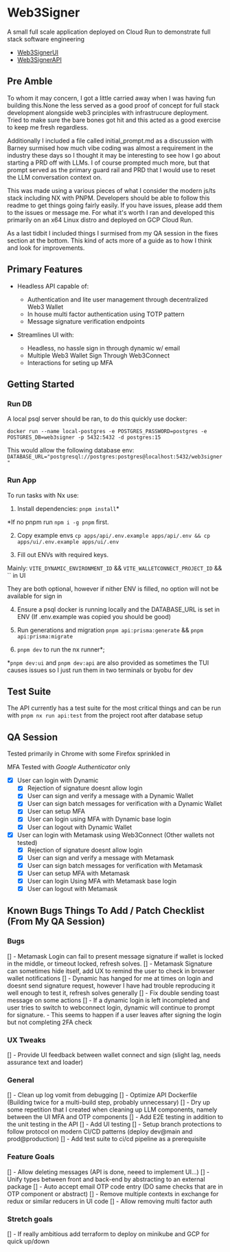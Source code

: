 # Web3Signer

A small full scale application deployed on Cloud Run to demonstrate full stack software engineering

- [Web3SignerUI](https://web3-signer-ui-dev-200826395872.us-central1.run.app/)
- [Web3SignerAPI](https://web3-signer-api-dev-200826395872.us-central1.run.app)

## Pre Amble

To whom it may concern, I got a little carried away when I was having fun building this.None the less served as a good proof of concept for full stack development alongside web3 principles with infrastrucure deployment. Tried to make sure the bare bones got hit and this acted as a good exercise to keep me fresh regardless.

Additionally I included a file called initial_prompt.md as a discussion with Barney surmised how much vibe coding was almost a requirement in the industry these days so I thought it may be interesting to see how I go about starting a PRD off with LLMs. I of course prompted much more, but that prompt served as the primary guard rail and PRD that I would use to reset the LLM conversation context on.

This was made using a various pieces of what I consider the modern js/ts stack including NX with PNPM. Developers should be able to follow this readme to get things going fairly easily. If you have issues, please add them to the issues or message me. For what it's worth I ran and developed this primarily on an x64 Linux distro and deployed on GCP Cloud Run.

As a last tidbit I included things I surmised from my QA session in the fixes section at the bottom. This kind of acts more of a guide as to how I think and look for improvements.

## Primary Features

- Headless API capable of: 
    - Authentication and lite user management through decentralized Web3 Wallet
    - In house multi factor authentication using TOTP pattern
    - Message signature verification endpoints
    
- Streamlines UI with:
    - Headless, no hassle sign in through dynamic w/ email
    - Multiple Web3 Wallet Sign Through Web3Connect
    - Interactions for seting up MFA

## Getting Started

### Run DB

A local psql server should be ran, to do this quickly use docker:

`docker run --name local-postgres -e POSTGRES_PASSWORD=postgres -e POSTGRES_DB=web3signer -p 5432:5432 -d postgres:15`

This would allow the following database env: `DATABASE_URL="postgresql://postgres:postgres@localhost:5432/web3signer"`

### Run App

To run tasks with Nx use:

1. Install dependencies: `pnpm install`*

*If no pnpm run `npm i -g pnpm` first.

2. Copy example envs `cp apps/api/.env.example apps/api/.env && cp apps/ui/.env.example apps/ui/.env` 

3. Fill out ENVs with required keys. 

Mainly: `VITE_DYNAMIC_ENVIRONMENT_ID` && `VITE_WALLETCONNECT_PROJECT_ID` && `` in UI

They are both optional, however if nither ENV is filled, no option will not be available for sign in

4. Ensure a psql docker is running locally and the DATABASE_URL is set in ENV (If .env.example was copied you should be good)

3. Run generations and migration `pnpm api:prisma:generate` && `pnpm api:prisma:migrate`

4. `pnpm dev` to run the nx runner*; 

*`pnpm dev:ui` and `pnpm dev:api` are also provided as sometimes the TUI causes issues so I just run them in two terminals or byobu for dev

## Test Suite

The API currently has a test suite for the most critical things and can be run with `pnpm nx run api:test` from the project root after database setup

## QA Session 

Tested primarily in Chrome with some Firefox sprinkled in

MFA Tested with *Google Authenticator* only

- [x] User can login with Dynamic 
    - [x] Rejection of signature doesnt allow login
    - [x] User can sign and verify a message with a Dynamic Wallet
    - [x] User can sign batch messages for verification with a Dynamic Wallet
    - [x] User can setup MFA
    - [x] User can login using MFA with Dynamic base login
    - [x] User can logout with Dynamic Wallet
- [x] User can login with Metamask using Web3Connect (Other wallets not tested)
    - [x] Rejection of signature doesnt allow login
    - [x] User can sign and verify a message with Metamask
    - [x] User can sign batch messages for verification with Metamask
    - [x] User can setup MFA with Metamask
    - [x] User can login Using MFA with Metamask base login
    - [x] User can logout with Metamask

## Known Bugs Things To Add / Patch Checklist (From My QA Session)

### Bugs

[] - Metamask Login can fail to present message signature if wallet is locked in the middle, or timeout locked, refresh solves.
[] - Metamask Signature can sometimes hide itself, add UX to remind the user to check in browser wallet notifications
[] - Dynamic has hanged for me at times on login and doesnt send signature request, however I have had trouble reproducing it well enough to test it, refresh solves generally
[] - Fix double sending toast message on some actions 
[] - If a dynamic login is left incompleted and user tries to switch to webconnect login, dynamic will continue to prompt for signature.
    - This seems to happen if a user leaves after signing the login but not completing 2FA check

### UX Tweaks

[] - Provide UI feedback between wallet connect and sign (slight lag, needs assurance text and loader)

### General

[] - Clean up log vomit from debugging
[] - Optimize API Dockerfile (Building twice for a multi-build step, probably unnecessary)
[] - Dry up some repetition that I created when cleaning up LLM components, namely between the UI MFA and OTP components
[] - Add E2E testing in addition to the unit testing in the API
[] - Add UI testing
[] - Setup branch protections to follow protocol on modern CI/CD patterns (deploy dev@main and prod@production) 
[] - Add test suite to ci/cd pipeline as a prerequisite

### Feature Goals

[] - Allow deleting messages (API is done, neeed to implement UI...)
[] - Unify types between front and back-end by abstracting to an external package
[] - Auto accept email OTP code entry (DO same checks that are in OTP component or abstract)
[] - Remove multiple contexts in exchange for redux or similar reducers in UI code 
[] - Allow removing multi factor auth

### Stretch goals

[] - If really ambitious add terraform to deploy on minikube and GCP for quick up/down


